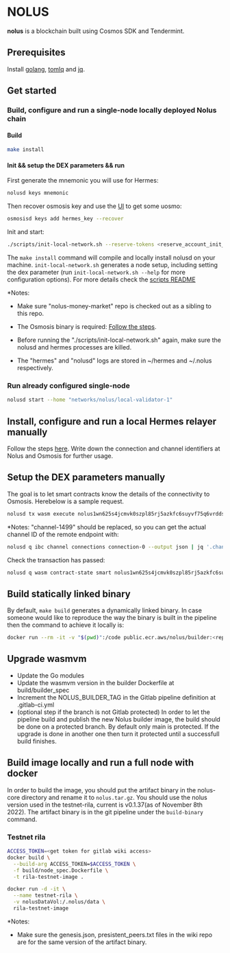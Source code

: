# NOLUS

**nolus** is a blockchain built using Cosmos SDK and Tendermint.

## Prerequisites

Install [golang](https://golang.org/), [tomlq](https://tomlq.readthedocs.io/en/latest/installation.html) and [jq](https://stedolan.github.io/jq/).

## Get started

### Build, configure and run a single-node locally deployed Nolus chain

#### Build

  ```sh
  make install
  ```

#### Init && setup the DEX parameters && run

First generate the mnemonic you will use for Hermes:

```sh
nolusd keys mnemonic
```

Then recover osmosis key and use the [UI](https://faucet.osmosis.zone/#/) to get some uosmo:

```sh
osmosisd keys add hermes_key --recover
```

Init and start:

```sh
./scripts/init-local-network.sh --reserve-tokens <reserve_account_init_tokens> --hermes-mnemonic <the_mnemonic_generated_by_the_previous_steps>
```

The `make install` command will compile and locally install nolusd on your machine. `init-local-network.sh` generates a node setup, including setting the dex parameter (run `init-local-network.sh --help` for more configuration options). For more details check the [scripts README](./scripts/README.md)

*Notes:

* Make sure "nolus-money-market" repo is checked out as a sibling to this repo.

* The Osmosis binary is required: [Follow the steps](https://gitlab-nomo.credissimo.net/nomo/wiki/-/blob/main/hermes.md#download-the-latest-osmosis-binary).

* Before running the "./scripts/init-local-network.sh" again, make sure the nolusd and hermes processes are killed.

* The "hermes" and "nolusd" logs are stored in ~/hermes and ~/.nolus respectively.

### Run already configured single-node

```sh
nolusd start --home "networks/nolus/local-validator-1"
```

## Install, configure and run a local Hermes relayer manually

Follow the steps [here](https://gitlab-nomo.credissimo.net/nomo/wiki/-/blob/main/hermes.md#install-and-configure-hermes). Write down the connection and channel identifiers at Nolus and Osmosis for further usage.

## Setup the DEX parameters manually

The goal is to let smart contracts know the details of the connectivity to Osmosis. Herebelow is a sample request.

```sh
nolusd tx wasm execute nolus1wn625s4jcmvk0szpl85rj5azkfc6suyvf75q6vrddscjdphtve8s5gg42f '{"setup_dex": {"connection_id": "connection-0", "transfer_channel": {"local_endpoint": "channel-0", "remote_endpoint": "channel-1499"}}}' --fees 387unls --gas auto --gas-adjustment 1.1
```

*Notes:
"channel-1499" should be replaced, so you can get the actual channel ID of the remote endpoint with:

```sh
nolusd q ibc channel connections connection-0 --output json | jq '.channels[0].counterparty.channel_id' | tr -d '"'
```

Check the transaction has passed:

```sh
nolusd q wasm contract-state smart nolus1wn625s4jcmvk0szpl85rj5azkfc6suyvf75q6vrddscjdphtve8s5gg42f '{"config":{}}'
```

## Build statically linked binary

By default, `make build` generates a dynamically linked binary. In case someone would like to reproduce the way the binary is built in the pipeline then the command to achieve it locally is:

```sh
docker run --rm -it -v "$(pwd)":/code public.ecr.aws/nolus/builder:<replace_with_the latest_tag> make build -C /code
```

## Upgrade wasmvm

* Update the Go modules
* Update the wasmvm version in the builder Dockerfile at build/builder_spec
* Increment the NOLUS_BUILDER_TAG in the Gitlab pipeline definition at .gitlab-ci.yml
* (optional step if the branch is not Gitlab protected) In order to let the pipeline build and publish the new Nolus builder image, the build should be done on a protected branch. By default only main is protected. If the upgrade is done in another one then turn it protected until a successfull build finishes.

## Build image locally and run a full node with docker

In order to build the image, you should put the artifact binary in the nolus-core directory and rename it to `nolus.tar.gz`.
You should use the nolus version used in the testnet-rila, current is v0.1.37(as of November 8th 2022).
The artifact binary is in the git pipeline under the `build-binary` command.

### Testnet rila

```sh
ACCESS_TOKEN=<get token for gitlab wiki access>
docker build \
  --build-arg ACCESS_TOKEN=$ACCESS_TOKEN \
  -f build/node_spec.Dockerfile \
  -t rila-testnet-image .

docker run -d -it \
  --name testnet-rila \
  -v nolusDataVol:/.nolus/data \
  rila-testnet-image
```

*Notes:

* Make sure the genesis.json, presistent_peers.txt files in the wiki repo are for the same version of the artifact binary.

